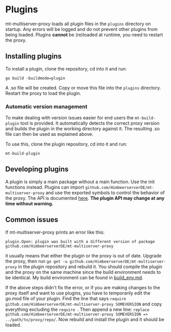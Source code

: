 # Plugins
mt-multiserver-proxy loads all plugin files in the `plugins` directory
on startup. Any errors will be logged and do not prevent other plugins
from being loaded. Plugins **cannot** be (re)loaded at runtime, you
need to restart the proxy.

## Installing plugins
To install a plugin, clone the repository, cd into it and run:

```
go build -buildmode=plugin
```

A .so file will be created. Copy or move this file into the `plugins`
directory. Restart the proxy to load the plugin.

### Automatic version management
To make dealing with version issues easier for end users
the `mt-build-plugin` tool is provided. It automatically detects
the correct proxy version and builds the plugin in the working directory
against it. The resulting .so file can then be used as explained above.

To use this, clone the plugin repository, cd into it and run:

```
mt-build-plugin
```

## Developing plugins
A plugin is simply a main package without a main function. Use the init
functions instead. Plugins can import
`github.com/HimbeerserverDE/mt-multiserver-proxy` and use the exported
symbols to control the behavior of the proxy. The API is documented
[here](https://pkg.go.dev/github.com/HimbeerserverDE/mt-multiserver-proxy).
__The plugin API may change at any time without warning.__

## Common issues
If mt-multiserver-proxy prints an error like this:
```
plugin.Open: plugin was built with a different version of package github.com/HimbeerserverDE/mt-multiserver-proxy
```
it usually means that either the plugin or the proxy is out of date.
Upgrade the proxy, then run
`go get -u github.com/HimbeerserverDE/mt-multiserver-proxy` in the plugin
repository and rebuild it. You should compile the plugin and the proxy
on the same machine since the build environment needs to be identical.
My build environment can be found in
[build_env.md](https://github.com/HimbeerserverDE/mt-multiserver-proxy/blob/main/doc/build_env.md).

If the above steps didn't fix the error, or if you are making changes
to the proxy itself and want to use plugins, you have to temporarily
edit the go.mod file of your plugin. Find the line that says
`require github.com/HimbeerserverDE/mt-multiserver-proxy SOMEVERSION`
and copy everything excluding the `require `. Then append a new line:
`replace github.com/HimbeerserverDE/mt-multiserver-proxy SOMEVERSION => ../path/to/proxy/repo/`.
Now rebuild and install the plugin and it should be loaded.
